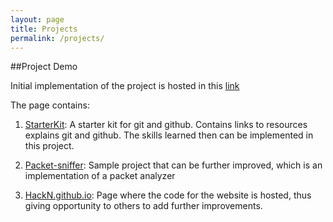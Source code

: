 ```yaml
---
layout: page
title: Projects 
permalink: /projects/
---
```

##Project Demo

Initial implementation of the project is hosted in this [link](https://github.com/HackN)

The page contains:

1. [StarterKit](https://github.com/HackN/StarterKit):
A starter kit for git and github. Contains links to resources explains git and github. The skills learned then can be implemented in this project.

2. [Packet-sniffer](https://github.com/HackN/packet-sniffer):
Sample project that can be further improved, which is an implementation of a packet analyzer

3. [HackN.github.io](https://github.com/HackN/HackN.github.io):
Page where the code for the website is hosted, thus giving opportunity to  others to add further improvements.
